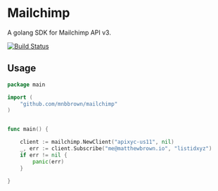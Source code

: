 # Mailchimp 

A golang SDK for Mailchimp API v3.

[![Build Status](https://ci.matthewbrown.io/api/badge/github.com/mnbbrown/mailchimp/status.svg?branch=master)](https://ci.matthewbrown.io/github.com/mnbbrown/mailchimp)

## Usage

```go
package main

import (
    "github.com/mnbbrown/mailchimp"
)


func main() {

    client := mailchimp.NewClient("apixyc-us11", nil)
    _, err := client.Subscribe("me@matthewbrown.io", "listidxyz")
    if err != nil {
        panic(err)
    }

}
```